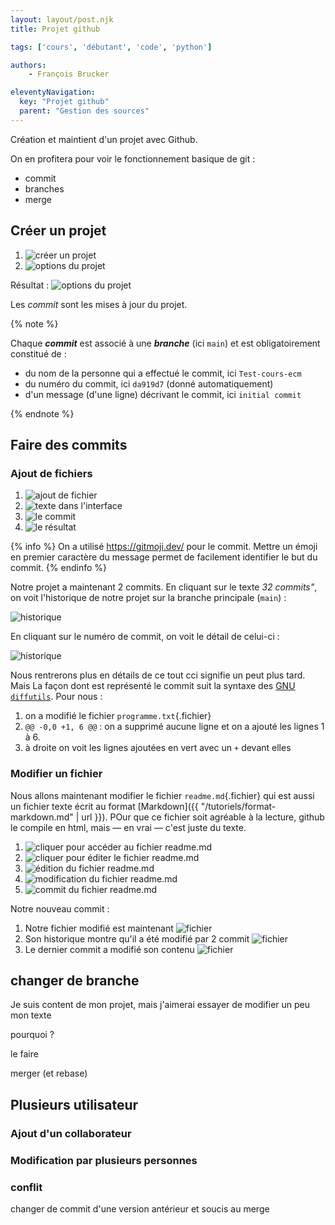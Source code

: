 ```yaml
---
layout: layout/post.njk 
title: Projet github

tags: ['cours', 'débutant', 'code', 'python']

authors:
    - François Brucker

eleventyNavigation:
  key: "Projet github"
  parent: "Gestion des sources"
---
```


<!-- début résumé -->

Création et maintient d'un projet avec Github.

<!-- fin résumé -->

On en profitera pour voir le fonctionnement basique de git :

* commit
* branches
* merge

## Créer un projet

1. ![créer un projet](github-créer-un-projet-1.png)
2. ![options du projet](github-créer-un-projet-2.png)

Résultat : ![options du projet](github-créer-un-projet-3.png)

Les *commit* sont les mises à jour du projet.

{% note %}

Chaque ***commit*** est associé à une ***branche*** (ici `main`) et est obligatoirement constitué de :

* du nom de la personne qui a effectué le commit, ici `Test-cours-ecm`
* du numéro du commit, ici `da919d7` (donné automatiquement)
* d'un message (d'une ligne) décrivant le commit, ici `initial commit`

{% endnote %}

## Faire des commits

### Ajout de fichiers

1. ![ajout de fichier](github-ajout-fichier-1.png)
2. ![texte dans l'interface](github-ajout-fichier-2.1.png)
3. ![le commit](github-ajout-fichier-2.2.png)
4. ![le résultat](github-ajout-fichier-3.png)

{% info %}
On a utilisé <https://gitmoji.dev/> pour le commit. Mettre un émoji en premier caractère du message permet de facilement identifier le but du commit.
{% endinfo %}

Notre projet a maintenant 2 commits. En cliquant sur le texte *32 commits"*, on voit l'historique de notre projet sur la branche principale (`main`) :

![historique](github-historique-main.png)

En cliquant sur le numéro de commit, on voit le détail de celui-ci :

![historique](github-historique-main-détail.png)

Nous rentrerons plus en détails de ce tout cci signifie un peut plus tard. Mais La façon dont est représenté le commit suit la syntaxe des [GNU `diffutils`](https://www.gnu.org/software/diffutils/manual/diffutils.html). Pour nous :

1. on a modifié le fichier `programme.txt`{.fichier}
2. `@@ -0,0 +1, 6 @@` : on a supprimé aucune ligne et on a ajouté les lignes 1 à 6.
3. à droite on voit les lignes ajoutées en vert avec un `+` devant elles

### Modifier un fichier

Nous allons maintenant modifier le fichier `readme.md`{.fichier} qui est aussi un fichier texte écrit au format [Markdown]({{ "/tutoriels/format-markdown.md" | url }}). POur que ce fichier soit agréable à la lecture, github le compile en html, mais — en vrai — c'est juste du texte.

1. ![cliquer pour accéder au fichier `readme.md`](github-modification-readme-1.png)
2. ![cliquer pour éditer le fichier `readme.md`](github-modification-readme-2.png)
3. ![édition du fichier `readme.md`](github-modification-readme-3.png)
4. ![modification du fichier `readme.md`](github-modification-readme-4.1.png)
5. ![commit du fichier `readme.md`](github-modification-readme-4.2.png)

Notre nouveau commit :

1. Notre fichier modifié est maintenant ![fichier](github-modification-readme-5.1.png)
2. Son historique montre qu'il a été modifié par 2 commit ![fichier](github-modification-readme-5.2.png)
3. Le dernier commit a modifié son contenu ![fichier](github-modification-readme-5.3.png)

## changer de branche

Je suis content de mon projet, mais j'aimerai essayer de modifier un peu mon texte 

pourquoi ?

le faire

merger (et rebase)

## Plusieurs utilisateur

### Ajout d'un collaborateur

### Modification par plusieurs personnes

### conflit

changer de commit d'une version antérieur et soucis au merge
